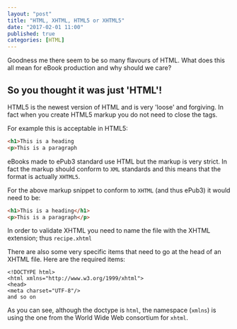 ```yaml
---
layout: "post"
title: "HTML, XHTML, HTML5 or XHTML5"
date: "2017-02-01 11:00"
published: true
categories: [HTML]
---
```

Goodness me there seem to be so many flavours of HTML. What does this all mean for eBook production and why should we care?

## So you thought it was just 'HTML'!

HTML5 is the newest version of HTML and is very 'loose' and forgiving. In fact when you create HTML5 markup you do not need to close the tags.

For example this is acceptable in HTML5:

 ```html
<h1>This is a heading
<p>This is a paragraph
```

eBooks made to ePub3 standard use HTML but the markup is very strict. In fact the markup should conform to `XML` standards and this means that the format is actually `XHTML5`.

For the above markup snippet to conform to `XHTML` (and thus ePub3) it would need to be:

```html
<h1>This is a heading</h1>
<p>This is a paragraph</p>
```

In order to validate XHTML you need to name the file with the XHTML extension; thus `recipe.xhtml`

There are also some very specific items that need to go at the head of an XHTML file. Here are the required items:

```
<!DOCTYPE html>
<html xmlns="http://www.w3.org/1999/xhtml">
<head>
<meta charset="UTF-8"/>
and so on
```

As you can see, although the doctype is `html`, the namespace (`xmlns`) is using the one from the World Wide Web consortium for `xhtml`.
